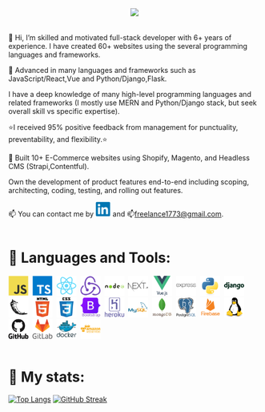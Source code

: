 <div id="header" align="center">
  <img src="https://media.giphy.com/media/M9gbBd9nbDrOTu1Mqx/giphy.gif" width="100"/>
<!--   <div id="badges">
    <a href="/">
      <img src="https://img.shields.io/badge/LinkedIn-blue?style=for-the-badge&logo=linkedin&logoColor=white" alt="LinkedIn Badge"/>
    </a>
    <a href="https://github.com/greenwood712">
      <img src="https://img.shields.io/badge/GitHub-purple?style=for-the-badge&logo=github&logoColor=white" alt="Youtube Badge"/>
    </a>
    <a href="your-twitter-URL">
      <img src="https://img.shields.io/badge/Twitter-blue?style=for-the-badge&logo=twitter&logoColor=white" alt="Twitter Badge"/>
    </a>
  </div> -->
  <br>
  <img src="https://komarev.com/ghpvc/?username=greenwood712&style=flat-square&color=blue" alt=""/>
</div>
<!-- <div align="center">
  <img src="https://media.giphy.com/media/dWesBcTLavkZuG35MI/giphy.gif" width="600" height="400"/>
</div> -->

👋 Hi, I’m skilled and motivated full-stack developer with 6+ years of experience. I have created 60+ websites using the several programming languages and frameworks.

👀 Advanced in many languages and frameworks such as JavaScript/React,Vue and Python/Django,Flask.

I have a deep knowledge of many high-level programming languages and related frameworks (I mostly use MERN and Python/Django stack, but seek overall skill vs specific expertise).

⭐I received 95% positive feedback from management for punctuality, preventability, and flexibility.⭐

💞️ Built 10+ E-Commerce websites using Shopify, Magento, and Headless CMS (Strapi,Contentful).

Own the development of product features end-to-end including scoping, architecting, coding, testing, and rolling out features.

📫 You can contact me by   <a href='https://www.linkedin.com/in/'><img src="https://github.com/devicons/devicon/blob/master/icons/linkedin/linkedin-original.svg" width="30"/></a> and 📫freelance1773@gmail.com.
<br><br>

# 🔨 Languages and Tools:

<div>
  <img src="https://github.com/devicons/devicon/blob/master/icons/javascript/javascript-original.svg" title="Javascript" alt="Javascript" width="40"/>&nbsp;
  <img src="https://github.com/devicons/devicon/blob/master/icons/typescript/typescript-original.svg" title="Typescript" alt="Typescript" width="40"/>&nbsp;
  <img src="https://github.com/devicons/devicon/blob/master/icons/react/react-original.svg" width="40"/>&nbsp;
  <img src="https://github.com/devicons/devicon/blob/master/icons/redux/redux-original.svg" width="40"/>&nbsp;
  <img src="https://github.com/devicons/devicon/blob/master/icons/nodejs/nodejs-original-wordmark.svg" width="40"/>&nbsp;
  <img src="https://github.com/devicons/devicon/blob/master/icons/nextjs/nextjs-original-wordmark.svg" width="40"/>&nbsp;
  <img src="https://github.com/devicons/devicon/blob/master/icons/vuejs/vuejs-original-wordmark.svg" width="40"/>&nbsp;
  <img src="https://github.com/devicons/devicon/blob/master/icons/express/express-original-wordmark.svg" width="40" />&nbsp;
  <img src="https://github.com/devicons/devicon/blob/master/icons/python/python-original.svg" width="40"/>&nbsp;
  <img src="https://github.com/devicons/devicon/blob/master/icons/django/django-plain-wordmark.svg" width="40"/>&nbsp;
  <img src="https://github.com/devicons/devicon/blob/master/icons/flask/flask-original.svg" width="40"/>&nbsp;
  <img src="https://github.com/devicons/devicon/blob/master/icons/html5/html5-original-wordmark.svg" width="40"/>&nbsp;
  <img src="https://github.com/devicons/devicon/blob/master/icons/css3/css3-original-wordmark.svg" width="40"/>&nbsp;
  <img src="https://github.com/devicons/devicon/blob/master/icons/bootstrap/bootstrap-original-wordmark.svg" width="40"/>&nbsp;
  <img src="https://github.com/devicons/devicon/blob/master/icons/heroku/heroku-original-wordmark.svg" width="40"/>&nbsp;
  <img src="https://github.com/devicons/devicon/blob/master/icons/mysql/mysql-original-wordmark.svg" width="40"/>&nbsp;
  <img src="https://github.com/devicons/devicon/blob/master/icons/mongodb/mongodb-original-wordmark.svg" width="40"/>&nbsp;
  <img src="https://github.com/devicons/devicon/blob/master/icons/postgresql/postgresql-original-wordmark.svg" width="40"/>&nbsp;
  <img src="https://github.com/devicons/devicon/blob/master/icons/firebase/firebase-plain-wordmark.svg" width="40">&nbsp;
  <img src="https://github.com/devicons/devicon/blob/master/icons/linux/linux-original.svg" width="40"/>&nbsp;
  <img src="https://github.com/devicons/devicon/blob/master/icons/github/github-original-wordmark.svg" width="40"/>&nbsp;
  <img src="https://github.com/devicons/devicon/blob/master/icons/gitlab/gitlab-original-wordmark.svg" width="40"/>&nbsp;
  <img src="https://github.com/devicons/devicon/blob/master/icons/docker/docker-original-wordmark.svg" title="Docker" alt="Docker" width="40"/>&nbsp;
  <img src="https://github.com/devicons/devicon/blob/master/icons/amazonwebservices/amazonwebservices-plain-wordmark.svg" title="AWS" alt="AWS" width="40" height="40"/>
</div><br>


# 💖 My stats:

[![Top Langs](https://github-readme-stats.vercel.app/api/top-langs/?username=greenwood712&layout=compact&theme=vision-friendly-dark)](https://github.com/anuraghazra/github-readme-stats)
[![GitHub Streak](http://github-readme-streak-stats.herokuapp.com?user=greenwood712&theme=dark&background=000000)](https://git.io/streak-stats)

